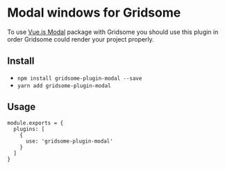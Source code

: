 # Modal windows for Gridsome

To use [Vue.js Modal](https://www.npmjs.com/package/vue-js-modal) package with Gridsome you should use this plugin in order Gridsome could render your project properly.

## Install

- `npm install gridsome-plugin-modal --save`
- `yarn add gridsome-plugin-modal`

## Usage

```
module.exports = {
  plugins: [
    {
      use: 'gridsome-plugin-modal'
    }
  ]
}
```
